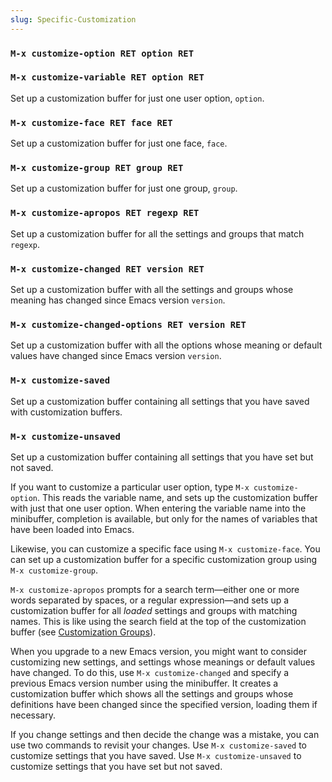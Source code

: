 ```yaml
---
slug: Specific-Customization
---
```


### `M-x customize-option RET option RET`

### `M-x customize-variable RET option RET`

Set up a customization buffer for just one user option, `option`.

### `M-x customize-face RET face RET`

Set up a customization buffer for just one face, `face`.

### `M-x customize-group RET group RET`

Set up a customization buffer for just one group, `group`.

### `M-x customize-apropos RET regexp RET`

Set up a customization buffer for all the settings and groups that match `regexp`.

### `M-x customize-changed RET version RET`

Set up a customization buffer with all the settings and groups whose meaning has changed since Emacs version `version`.

### `M-x customize-changed-options RET version RET`

Set up a customization buffer with all the options whose meaning or default values have changed since Emacs version `version`.

### `M-x customize-saved`

Set up a customization buffer containing all settings that you have saved with customization buffers.

### `M-x customize-unsaved`

Set up a customization buffer containing all settings that you have set but not saved.

If you want to customize a particular user option, type `M-x customize-option`. This reads the variable name, and sets up the customization buffer with just that one user option. When entering the variable name into the minibuffer, completion is available, but only for the names of variables that have been loaded into Emacs.

Likewise, you can customize a specific face using `M-x customize-face`. You can set up a customization buffer for a specific customization group using `M-x customize-group`.

`M-x customize-apropos` prompts for a search term—either one or more words separated by spaces, or a regular expression—and sets up a customization buffer for all *loaded* settings and groups with matching names. This is like using the search field at the top of the customization buffer (see [Customization Groups](Customization-Groups)).

When you upgrade to a new Emacs version, you might want to consider customizing new settings, and settings whose meanings or default values have changed. To do this, use `M-x customize-changed` and specify a previous Emacs version number using the minibuffer. It creates a customization buffer which shows all the settings and groups whose definitions have been changed since the specified version, loading them if necessary.

If you change settings and then decide the change was a mistake, you can use two commands to revisit your changes. Use `M-x customize-saved` to customize settings that you have saved. Use `M-x customize-unsaved` to customize settings that you have set but not saved.
